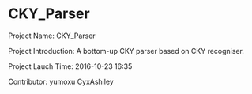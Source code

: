 # CKY_Parser
Project Name:
    CKY_Parser

Project Introduction:
    A bottom-up CKY parser based on CKY recogniser. 

Project Lauch Time:
    2016-10-23 16:35

Contributor:
    yumoxu
    CyxAshiley
